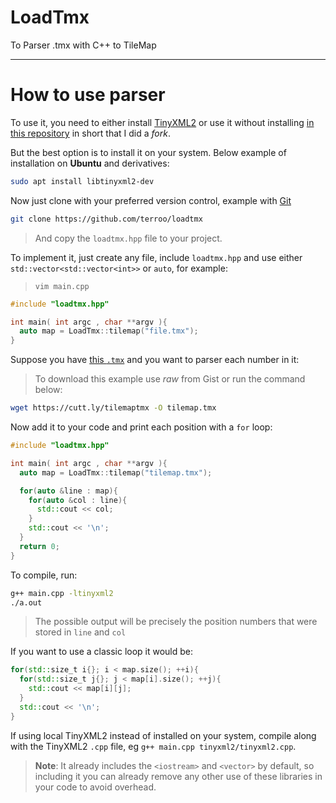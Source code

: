 # LoadTmx
To Parser .tmx with C++ to TileMap

---

# How to use parser
To use it, you need to either install [TinyXML2](https://github.com/leethomason/tinyxml2) or use it without installing [in this repository](https://github.com/terroo/tinyxml2) in short that I did a *fork*.

But the best option is to install it on your system. Below example of installation on **Ubuntu** and derivatives:

```sh
sudo apt install libtinyxml2-dev
```

Now just clone with your preferred version control, example with [Git](https://github.com/git/git)

```sh
git clone https://github.com/terroo/loadtmx
```
> And copy the `loadtmx.hpp` file to your project.

To implement it, just create any file, include `loadtmx.hpp` and use either `std::vector<std::vector<int>>` or `auto`, for example:

> `vim main.cpp`
```cpp
#include "loadtmx.hpp"

int main( int argc , char **argv ){
  auto map = LoadTmx::tilemap("file.tmx");
}
```

Suppose you have [this `.tmx`](https://gist.github.com/terroo/875d1b41a823c35b20c7c3cdb3004753) and you want to parser each number in it:
> To download this example use *raw* from Gist or run the command below:
```sh
wget https://cutt.ly/tilemaptmx -O tilemap.tmx
```

Now add it to your code and print each position with a `for` loop:

```cpp
#include "loadtmx.hpp"

int main( int argc , char **argv ){
  auto map = LoadTmx::tilemap("tilemap.tmx");

  for(auto &line : map){
    for(auto &col : line){
      std::cout << col;
    }
    std::cout << '\n';
  }
  return 0;
}
```

To compile, run:
```sh
g++ main.cpp -ltinyxml2
./a.out
```
> The possible output will be precisely the position numbers that were stored in `line` and `col`

If you want to use a classic loop it would be:

```cpp
for(std::size_t i{}; i < map.size(); ++i){
  for(std::size_t j{}; j < map[i].size(); ++j){
    std::cout << map[i][j];
  }
  std::cout << '\n';
}
```

If using local TinyXML2 instead of installed on your system, compile along with the TinyXML2 `.cpp` file, eg `g++ main.cpp tinyxml2/tinyxml2.cpp`.

> **Note**: It already includes the `<iostream>` and `<vector>` by default, so including it you can already remove any other use of these libraries in your code to avoid overhead.



